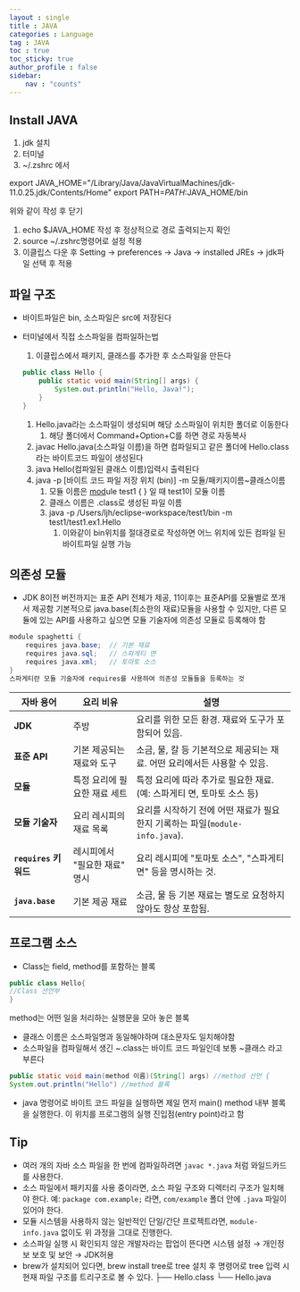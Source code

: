 ```yaml
---
layout : single
title : JAVA
categories : Language
tag : JAVA
toc : true
toc_sticky: true 
author_profile : false
sidebar:
    nav : "counts"
---
```



## Install JAVA

1. jdk 설치 
2. 터미널
3. ~/.zshrc 에서

export JAVA_HOME="/Library/Java/JavaVirtualMachines/jdk-11.0.25.jdk/Contents/Home"
export PATH=$PATH:$JAVA_HOME/bin

위와 같이 작성 후 닫기

1. echo $JAVA_HOME 작성 후 정상적으로 경로 출력되는지 확인
2. source ~/.zshrc명령어로 설정 적용
3. 이클립스 다운 후 Setting → preferences → Java →  installed JREs → jdk파일 선택 후 적용

## 파일 구조

- 바이트파일은 bin, 소스파일은 src에 저장된다
- 터미널에서 직접 소스파일을 컴파일하는법
    1. 이클립스에서 패키지, 클래스를 추가한 후 소스파일을 만든다 
    
    ```java
    public class Hello {
        public static void main(String[] args) {
            System.out.println("Hello, Java!");
        }
    }
    ```
    
    1. Hello.java라는 소스파일이 생성되며 해당 소스파일이 위치한 폴더로 이동한다
        1. 해당 폴더에서 Command+Option+C를 하면 경로 자동복사
    2. javac Hello.java(소스파일 이름)을 하면 컴파일되고 같은 폴더에 Hello.class라는 바이트코드 파일이 생성된다
    3. java Hello(컴파일된 클래스 이름)입력시 출력된다
    4. java -p  [바이트 코드 파일 저장 위치 (bin)] -m 모듈/패키지이름~클래스이름
        1. 모듈 이름은  [mod](http://module-info.java)ule test1 { } 일 때 test1이 모듈 이름
        2. 클래스 이름은 .class로 생성된 파일 이름
        3. java -p /Users/ljh/eclipse-workspace/test1/bin -m test1/test1.ex1.Hello
            1. 이와같이 bin위치를 절대경로로 작성하면 어느 위치에 있든 컴파일 된 바이트파일 실행 가능

## 의존성 모듈

- JDK 8이전 버전까지는 표준 API 전체가 제공, 11이후는 표준API를 모듈별로 쪼개서 제공함 기본적으로 java.base(최소한의 재료)모듈을 사용할 수 있지만, 다른 모듈에 있는 API를 사용하고 싶으면 모듈 기술자에 의존성 모듈로 등록해야 함

```java
module spaghetti {
    requires java.base;  // 기본 재료
    requires java.sql;   // 스파게티 면
    requires java.xml;   // 토마토 소스
}
스파게티란 모듈 기술자에 requires를 사용하여 의존성 모듈들을 등록하는 것
```

| **자바 용어** | **요리 비유** | **설명** |
| --- | --- | --- |
| **JDK** | 주방 | 요리를 위한 모든 환경. 재료와 도구가 포함되어 있음. |
| **표준 API** | 기본 제공되는 재료와 도구 | 소금, 물, 칼 등 기본적으로 제공되는 재료. 어떤 요리에서든 사용할 수 있음. |
| **모듈** | 특정 요리에 필요한 재료 세트 | 특정 요리에 따라 추가로 필요한 재료. (예: 스파게티 면, 토마토 소스 등) |
| **모듈 기술자** | 요리 레시피의 재료 목록 | 요리를 시작하기 전에 어떤 재료가 필요한지 기록하는 파일(`module-info.java`). |
| **`requires` 키워드** | 레시피에서 "필요한 재료" 명시 | 요리 레시피에 "토마토 소스", "스파게티 면" 등을 명시하는 것. |
| **`java.base`** | 기본 제공 재료 | 소금, 물 등 기본 재료는 별도로 요청하지 않아도 항상 포함됨. |

## 프로그램 소스

- Class는 field, method를 포함하는 블록

```java
public class Hello{
//Class 선언부
}
```

method는 어떤 일을 처리하는 실행문을 모아 놓은 블록

- 클래스 이름은 소스파일명과 동일해야하며 대소문자도 일치해야함
- 소스파일을 컴파일해서 생긴 ~.class는 바이트 코드 파일인데 보통 ~클래스 라고 부른다

```java
public static void main(method 이름)(String[] args) //method 선언 {
System.out.println("Hello") //method 블록

```

- java 명령어로 바이트 코드 파일을 실행하면 제일 먼저 main() method 내부 블록을 실행한다. 이 위치를 프로그램의 실행 진입점(entry point)라고 함

## Tip

- 여러 개의 자바 소스 파일을 한 번에 컴파일하려면 `javac *.java` 처럼 와일드카드를 사용한다.
- 소스 파일에서 패키지를 사용 중이라면, 소스 파일 구조와 디렉터리 구조가 일치해야 한다. 예: `package com.example;` 라면, `com/example` 폴더 안에 `.java` 파일이 있어야 한다.
- 모듈 시스템을 사용하지 않는 일반적인 단일/간단 프로젝트라면, `module-info.java` 없이도 위 과정을 그대로 진행한다.
- 소스파일 실행 시 확인되지 않은 개발자라는 팝업이 뜬다면 시스템 설정 → 개인정보 보호 및 보안 → JDK허용
- brew가 설치되어 있다면, brew install tree로 tree 설치 후 명령어로 tree 입력 시 현재 파일 구조를 트리구조로 볼 수 있다.
├── Hello.class
└── Hello.java